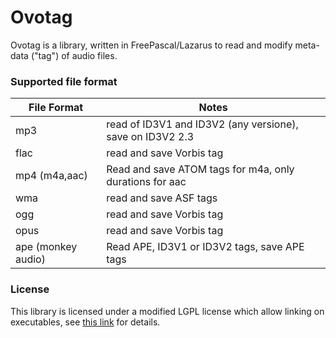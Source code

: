 
# Ovotag

Ovotag is a library, written in FreePascal/Lazarus to read and modify meta-data ("tag") of audio files.

### Supported file format 
|File Format|Notes|  
|-----|-----|
|mp3 | read of ID3V1 and ID3V2 (any versione), save on ID3V2 2.3 |
|flac | read and save Vorbis tag|
|mp4 (m4a,aac) | Read and save ATOM tags for m4a, only durations for aac|
|wma | read and save ASF tags|
|ogg | read and save Vorbis tag|
|opus | read and save Vorbis tag|
|ape (monkey audio) | Read APE, ID3V1 or ID3V2 tags, save APE tags|


### License
This library is licensed under a modified LGPL license which allow linking on executables, see  [this link](https://wiki.freepascal.org/FPC_modified_LGPL) for details. 

